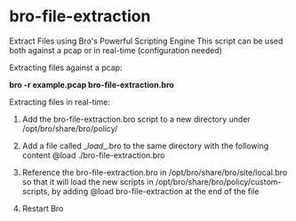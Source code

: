 # bro-file-extraction
Extract Files using Bro's Powerful Scripting Engine
This script can be used both against a pcap or in real-time (configuration needed)

Extracting files against a pcap:

__bro -r example.pcap bro-file-extraction.bro__

Extracting files in real-time:
1. Add the bro-file-extraction.bro script to a new directory under /opt/bro/share/bro/policy/
2. Add a file called \__load__.bro to the same directory with the following content
@load ./bro-file-extraction.bro

3. Reference the bro-file-extraction.bro in /opt/bro/share/bro/site/local.bro so that it will load the new scripts in
/opt/bro/share/bro/policy/custom-scripts, by adding @load bro-file-extraction at the end of the file
4. Restart Bro
